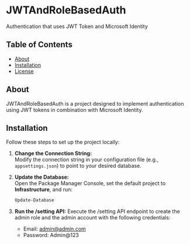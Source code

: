 # JWTAndRoleBasedAuth
<!-- Project Title: JWTAndRoleBasedAuth -->

Authentication that uses JWT Token and Microsoft Identity
<!-- Brief description of the project -->

## Table of Contents
<!-- Helps users quickly navigate through the README -->
- [About](#about)
- [Installation](#installation)
- [License](#license)

## About
JWTAndRoleBasedAuth is a project designed to implement authentication using JWT tokens in combination with Microsoft Identity.  
<!-- Provide additional context if necessary, such as target platforms or key benefits -->

## Installation
Follow these steps to set up the project locally:

1. **Change the Connection String:**  
   Modify the connection string in your configuration file (e.g., `appsettings.json`) to point to your desired database.  
   <!-- Ensure that the connection string is correctly updated for your environment -->

2. **Update the Database:**  
   Open the Package Manager Console, set the default project to **Infrastructure**, and run:
   ```powershell
   Update-Database

3. **Run the /setting API:**
   Execute the /setting API endpoint to create the admin role and the admin account with the following credentials:
   - Email: admin@admin.com
   - Password: Admin@123
   <!-- This API call initializes the necessary admin role and account for your project -->
